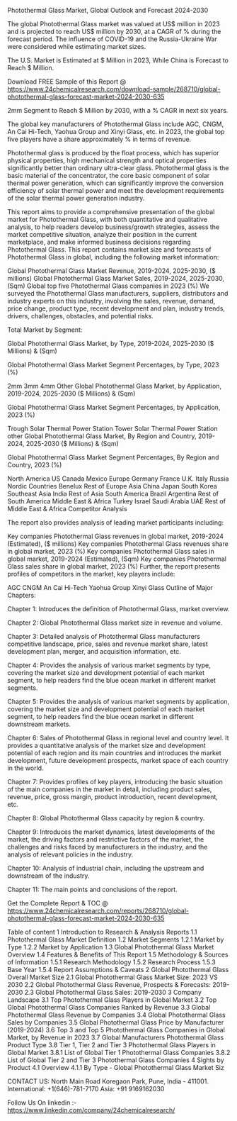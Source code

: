Photothermal Glass Market, Global Outlook and Forecast 2024-2030

The global Photothermal Glass market was valued at US$ million in 2023 and is projected to reach US$ million by 2030, at a CAGR of % during the forecast period. The influence of COVID-19 and the Russia-Ukraine War were considered while estimating market sizes.

The U.S. Market is Estimated at $ Million in 2023, While China is Forecast to Reach $ Million.

Download FREE Sample of this Report @ https://www.24chemicalresearch.com/download-sample/268710/global-photothermal-glass-forecast-market-2024-2030-635

2mm Segment to Reach $ Million by 2030, with a % CAGR in next six years.

The global key manufacturers of Photothermal Glass include AGC, CNGM, An Cai Hi-Tech, Yaohua Group and Xinyi Glass, etc. in 2023, the global top five players have a share approximately % in terms of revenue.

Photothermal glass is produced by the float process, which has superior physical properties, high mechanical strength and optical properties significantly better than ordinary ultra-clear glass. Photothermal glass is the basic material of the concentrator, the core basic component of solar thermal power generation, which can significantly improve the conversion efficiency of solar thermal power and meet the development requirements of the solar thermal power generation industry.

This report aims to provide a comprehensive presentation of the global market for Photothermal Glass, with both quantitative and qualitative analysis, to help readers develop business/growth strategies, assess the market competitive situation, analyze their position in the current marketplace, and make informed business decisions regarding Photothermal Glass. This report contains market size and forecasts of Photothermal Glass in global, including the following market information:

Global Photothermal Glass Market Revenue, 2019-2024, 2025-2030, ($ millions)
Global Photothermal Glass Market Sales, 2019-2024, 2025-2030, (Sqm)
Global top five Photothermal Glass companies in 2023 (%)
We surveyed the Photothermal Glass manufacturers, suppliers, distributors and industry experts on this industry, involving the sales, revenue, demand, price change, product type, recent development and plan, industry trends, drivers, challenges, obstacles, and potential risks.

Total Market by Segment:

Global Photothermal Glass Market, by Type, 2019-2024, 2025-2030 ($ Millions) & (Sqm)

Global Photothermal Glass Market Segment Percentages, by Type, 2023 (%)

2mm
3mm
4mm
Other
Global Photothermal Glass Market, by Application, 2019-2024, 2025-2030 ($ Millions) & (Sqm)

Global Photothermal Glass Market Segment Percentages, by Application, 2023 (%)

Trough Solar Thermal Power Station
Tower Solar Thermal Power Station
other
Global Photothermal Glass Market, By Region and Country, 2019-2024, 2025-2030 ($ Millions) & (Sqm)

Global Photothermal Glass Market Segment Percentages, By Region and Country, 2023 (%)

North America
US
Canada
Mexico
Europe
Germany
France
U.K.
Italy
Russia
Nordic Countries
Benelux
Rest of Europe
Asia
China
Japan
South Korea
Southeast Asia
India
Rest of Asia
South America
Brazil
Argentina
Rest of South America
Middle East & Africa
Turkey
Israel
Saudi Arabia
UAE
Rest of Middle East & Africa
Competitor Analysis

The report also provides analysis of leading market participants including:

Key companies Photothermal Glass revenues in global market, 2019-2024 (Estimated), ($ millions)
Key companies Photothermal Glass revenues share in global market, 2023 (%)
Key companies Photothermal Glass sales in global market, 2019-2024 (Estimated), (Sqm)
Key companies Photothermal Glass sales share in global market, 2023 (%)
Further, the report presents profiles of competitors in the market, key players include:

AGC
CNGM
An Cai Hi-Tech
Yaohua Group
Xinyi Glass
Outline of Major Chapters:

Chapter 1: Introduces the definition of Photothermal Glass, market overview.

Chapter 2: Global Photothermal Glass market size in revenue and volume.

Chapter 3: Detailed analysis of Photothermal Glass manufacturers competitive landscape, price, sales and revenue market share, latest development plan, merger, and acquisition information, etc.

Chapter 4: Provides the analysis of various market segments by type, covering the market size and development potential of each market segment, to help readers find the blue ocean market in different market segments.

Chapter 5: Provides the analysis of various market segments by application, covering the market size and development potential of each market segment, to help readers find the blue ocean market in different downstream markets.

Chapter 6: Sales of Photothermal Glass in regional level and country level. It provides a quantitative analysis of the market size and development potential of each region and its main countries and introduces the market development, future development prospects, market space of each country in the world.

Chapter 7: Provides profiles of key players, introducing the basic situation of the main companies in the market in detail, including product sales, revenue, price, gross margin, product introduction, recent development, etc.

Chapter 8: Global Photothermal Glass capacity by region & country.

Chapter 9: Introduces the market dynamics, latest developments of the market, the driving factors and restrictive factors of the market, the challenges and risks faced by manufacturers in the industry, and the analysis of relevant policies in the industry.

Chapter 10: Analysis of industrial chain, including the upstream and downstream of the industry.

Chapter 11: The main points and conclusions of the report.

Get the Complete Report & TOC @ https://www.24chemicalresearch.com/reports/268710/global-photothermal-glass-forecast-market-2024-2030-635

Table of content
1 Introduction to Research & Analysis Reports
1.1 Photothermal Glass Market Definition
1.2 Market Segments
1.2.1 Market by Type
1.2.2 Market by Application
1.3 Global Photothermal Glass Market Overview
1.4 Features & Benefits of This Report
1.5 Methodology & Sources of Information
1.5.1 Research Methodology
1.5.2 Research Process
1.5.3 Base Year
1.5.4 Report Assumptions & Caveats
2 Global Photothermal Glass Overall Market Size
2.1 Global Photothermal Glass Market Size: 2023 VS 2030
2.2 Global Photothermal Glass Revenue, Prospects & Forecasts: 2019-2030
2.3 Global Photothermal Glass Sales: 2019-2030
3 Company Landscape
3.1 Top Photothermal Glass Players in Global Market
3.2 Top Global Photothermal Glass Companies Ranked by Revenue
3.3 Global Photothermal Glass Revenue by Companies
3.4 Global Photothermal Glass Sales by Companies
3.5 Global Photothermal Glass Price by Manufacturer (2019-2024)
3.6 Top 3 and Top 5 Photothermal Glass Companies in Global Market, by Revenue in 2023
3.7 Global Manufacturers Photothermal Glass Product Type
3.8 Tier 1, Tier 2 and Tier 3 Photothermal Glass Players in Global Market
3.8.1 List of Global Tier 1 Photothermal Glass Companies
3.8.2 List of Global Tier 2 and Tier 3 Photothermal Glass Companies
4 Sights by Product
4.1 Overview
4.1.1 By Type - Global Photothermal Glass Market Siz

CONTACT US:
North Main Road Koregaon Park, Pune, India - 411001.
International: +1(646)-781-7170
Asia: +91 9169162030

Follow Us On linkedin :- https://www.linkedin.com/company/24chemicalresearch/
